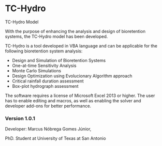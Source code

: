 # TC-Hydro
TC-Hydro Model 

With the purpose of enhancing the analysis and design of bioretention systems, the TC-Hydro model has been developed.

TC-Hydro is a tool developed in VBA language and can be applicable for the following bioretention system analysis:

- Design and Simulation of Bioretention Systems
- One-at-time Sensitivity Analysis
- Monte Carlo Simulations
- Design Optimization using Evolucionary Algorithm approach
- Critical rainfall duration assessment
- Box-plot hydrograph assessment

The software requires a license of Microsoft Excel 2013 or higher. The user has to enable editing and macros, as well as enabling the solver and developer add-ons for better performance.

### Version 1.0.1 ###
Developer: Marcus Nóbrega Gomes Júnior,

PhD. Student at University of Texas at San Antonio
